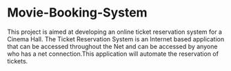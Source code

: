 # Movie-Booking-System
This project is aimed at developing an online ticket reservation system for a Cinema   Hall. The Ticket Reservation System is an Internet based application that can be accessed throughout the Net and can be accessed by anyone who has a net connection.This application will automate the reservation of tickets.
